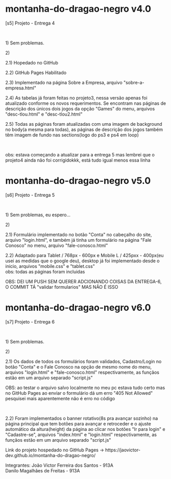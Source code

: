 # montanha-do-dragao-negro v4.0
<p>[s5] Projeto - Entrega 4</p>

<br>

<p>1) Sem problemas.</p>

<p>2)</p>
<p>2.1) Hopedado no GitHub</p>
<p>2.2) GitHub Pages Habilitado</p>

<p>2.3) Implementado na página Sobre a Empresa, arquivo "sobre-a-empresa.html"</p>

<p>2.4) As tabelas já foram feitas no projeto3, nessa versão apenas foi atualizado conforme os novos requerimentos. Se encontram nas páginas de descrição dos únicos dois jogos da opção "Games" do menu, arquivos "desc-tlou.html" e "desc-tlou2.html"</p>

<p>2.5) Todas as páginas foram atualizadas com uma imagem de background no body(a mesma para todas), as páginas de descrição dos jogos também têm imagem de fundo nas sections(logo do ps3 e ps4 em loop)</p>
 
<br>

<p>obs: estava começando a atualizar para a entrega 5 mas lembrei que o projeto4 ainda não foi corrigidokkk, está tudo igual menos essa linha</p>



# montanha-do-dragao-negro v5.0
<p>[s6] Projeto - Entrega 5</p>

<br>

<p>1) Sem problemas, eu espero...</p>

<p>2)</p>
<p>2.1) Formulário implementado no botão "Conta" no cabeçalho do site, arquivo "login.html", e também já tinha um formulário na página "Fale Conosco" no menu, arquivo "fale-conosco.html"</p>
<p>2.2) Adaptado  para Tablet / 768px - 600px e Mobile L / 425pxx - 400px(eu usei as medidas que o google deu), desktop já foi implementado desde o inicio, arquivos "mobile.css" e "tablet.css" <br> obs: todas as páginas foram incluidas</p>

<p>OBS: DEI UM PUSH SEM QUERER ADCIONANDO COISAS DA ENTREGA-6, O COMMIT TÁ "validar formularios" MAS NÃO É ISSO</p>


# montanha-do-dragao-negro v6.0
<p>[s7] Projeto - Entrega 6</p>

<br>

<p>1) Sem problemas.</p>

<p>2)</p>
<p>2.1) Os dados de todos os formulários foram validados, Cadastro/Login no botão "Conta" e o Fale Conosco na opção de mesmo nome do menu, arquivos "login.html" e "fale-conosco.html" respectivamente, as funçãos estão em um arquivo separado "script.js"</p>
<p>OBS: ao testar o arquivo salvo localmente no meu pc estava tudo certo mas no GitHub Pages ao enviar o formulário dá um erro "405 Not Allowed" pesquisei mais aparentemente não é erro no código</p>
<br>
<p>2.2) Foram implementados o banner rotativo(8s pra avançar sozinho) na página principal que tem botões para avançar e retroceder e o ajuste automático da altura(height) da página ao clicar nos botões "Ir para login" e "Cadastre-se", arquivos "index.html" e "login.html" respectivamente, as funçãos estão em um arquivo separado "script.js"</p>

<p>Link do projeto hospedado no GitHub Pages -> https://jaovictor-dev.github.io/montanha-do-dragao-negro/</p>

<p>Integrantes:
 João Victor Ferreira dos Santos - 913A<br>
 Danilo Magalhães de Freitas - 913A</p>










